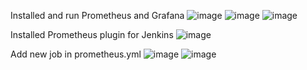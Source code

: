 Installed and run Prometheus and Grafana
![image](https://user-images.githubusercontent.com/82173878/177039835-9b7986a0-14de-4daf-8f74-d0aad4aa04c4.png)
![image](https://user-images.githubusercontent.com/82173878/177039905-6b6733e4-903e-4b24-8593-28d905351c2b.png)
![image](https://user-images.githubusercontent.com/82173878/177039870-f04ca743-88a4-49b2-b7ff-f9281e06bf9a.png)

Installed Prometheus plugin for Jenkins
![image](https://user-images.githubusercontent.com/82173878/177039979-2a61da41-0076-4b76-8a09-8d5236292f5f.png)

Add new job in prometheus.yml
![image](https://user-images.githubusercontent.com/82173878/177040215-58e2b311-7091-41b8-9555-ad45bcafd9cc.png)
![image](https://user-images.githubusercontent.com/82173878/177040032-3da02962-3639-43a0-a279-a13c4b9c3c7c.png)
